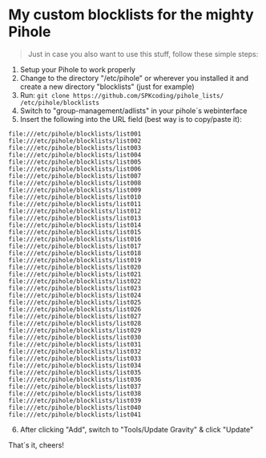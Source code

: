 # My custom blocklists for the mighty Pihole

> Just in case you also want to use this stuff, follow these simple steps:

1. Setup your Pihole to work properly
2. Change to the directory "/etc/pihole" or wherever you installed it and create a new directory "blocklists" (just for example)
3. Run: ```git clone https://github.com/SPKcoding/pihole_lists/ /etc/pihole/blocklists```
4. Switch to "group-management/adlists" in your pihole´s webinterface
5. Insert the following into the URL field (best way is to copy/paste it):
```
file:///etc/pihole/blocklists/list001 file:///etc/pihole/blocklists/list002 file:///etc/pihole/blocklists/list003 file:///etc/pihole/blocklists/list004 file:///etc/pihole/blocklists/list005 file:///etc/pihole/blocklists/list006 file:///etc/pihole/blocklists/list007 file:///etc/pihole/blocklists/list008 file:///etc/pihole/blocklists/list009 file:///etc/pihole/blocklists/list010 file:///etc/pihole/blocklists/list011 file:///etc/pihole/blocklists/list012 file:///etc/pihole/blocklists/list013 file:///etc/pihole/blocklists/list014 file:///etc/pihole/blocklists/list015 file:///etc/pihole/blocklists/list016 file:///etc/pihole/blocklists/list017 file:///etc/pihole/blocklists/list018 file:///etc/pihole/blocklists/list019 file:///etc/pihole/blocklists/list020 file:///etc/pihole/blocklists/list021 file:///etc/pihole/blocklists/list022 file:///etc/pihole/blocklists/list023 file:///etc/pihole/blocklists/list024 file:///etc/pihole/blocklists/list025 file:///etc/pihole/blocklists/list026 file:///etc/pihole/blocklists/list027 file:///etc/pihole/blocklists/list028 file:///etc/pihole/blocklists/list029 file:///etc/pihole/blocklists/list030 file:///etc/pihole/blocklists/list031 file:///etc/pihole/blocklists/list032 file:///etc/pihole/blocklists/list033 file:///etc/pihole/blocklists/list034 file:///etc/pihole/blocklists/list035 file:///etc/pihole/blocklists/list036 file:///etc/pihole/blocklists/list037 file:///etc/pihole/blocklists/list038 file:///etc/pihole/blocklists/list039 file:///etc/pihole/blocklists/list040 file:///etc/pihole/blocklists/list041
```
6. After clicking "Add", switch to "Tools/Update Gravity" & click "Update"

That´s it, cheers!
